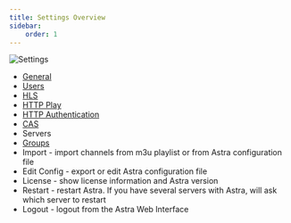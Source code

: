 ```yaml
---
title: Settings Overview
sidebar:
    order: 1
---
```


![Settings](https://cdn.cesbo.com/help/astra/admin-guide/settings/settings.png)

- [General](/en/astra/settings/general/)
- [Users](/en/astra/settings/users/)
- [HLS](/en/astra/delivery-http/hls-segmenter/)
- [HTTP Play](/en/astra/delivery-http/http-play/)
- [HTTP Authentication](/en/astra/delivery-http/auth/)
- [CAS](/en/astra/delivery-broadcast/cas-and-simulcrypt/)
- Servers
- [Groups](/en/astra/settings/groups/)
- Import - import channels from m3u playlist or from Astra configuration file
- Edit Config - export or edit Astra configuration file
- License - show license information and Astra version
- Restart - restart Astra. If you have several servers with Astra, will ask which server to restart
- Logout - logout from the Astra Web Interface
